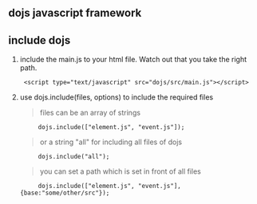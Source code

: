dojs javascript framework
-------------------------

## include dojs ##

1. include the main.js to your html file. Watch out that you take the right path.
	
		<script type="text/javascript" src="dojs/src/main.js"></script>

2. use dojs.include(files, options) to include the required files

	> files can be an array of strings

			dojs.include(["element.js", "event.js"]);

	> or a string "all" for including all files of dojs

			dojs.include("all");

	> you can set a path which is set in front of all files

			dojs.include(["element.js", "event.js"], {base:"some/other/src"});


